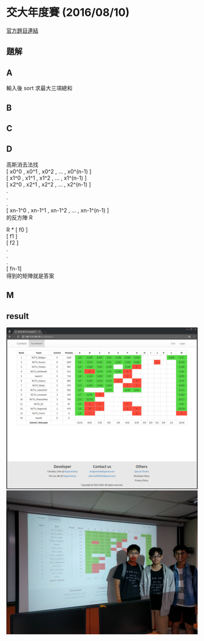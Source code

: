 # 交大年度賽 (2016/08/10)

[官方題目連結](https://bitbucket.org/mzshieh/nctu-annual-2016/)  


## 題解
## A
輸入後 sort 求最大三項總和

## B
	
## C

## D
高斯消去法找  
[ x0^0 , x0^1 , x0^2 , ... , x0^(n-1) ]  
[ x1^0 , x1^1 , x1^2 , ... , x1^(n-1) ]  
[ x2^0 , x2^1 , x2^2 , ... , x2^(n-1) ]  
.  
.   
.  
[ xn-1^0 , xn-1^1 , xn-1^2 , ... , xn-1^(n-1) ]  
的反方陣 R
  
R * [ f0 ]   
	[ f1 ]  
	[ f2 ]  
	  .  
	  .  
	  .  
	[ fn-1]  
得到的矩陣就是答案  

## M

## result

![result](./result.jpg)
![result2](./result2.jpg)
